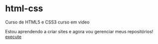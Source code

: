 # html-css
Curso de HTML5 e CSS3 curso em video

Estou aprendendo a criar sites e agora vou gerenciar meus repositórios! 
<a href= 'www.google.com.br'>execute